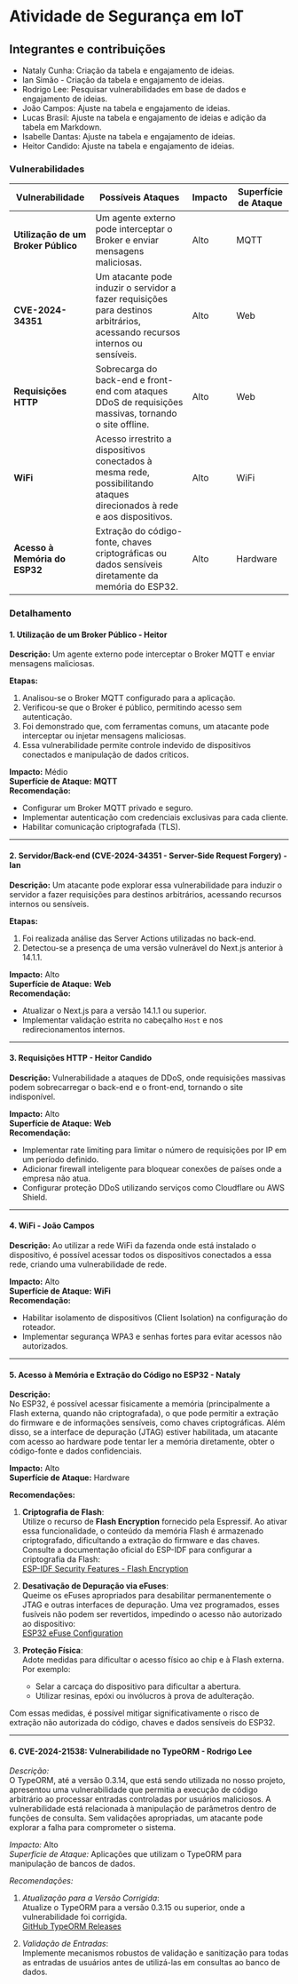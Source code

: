 # Atividade de Segurança em IoT

## Integrantes e contribuições
- Nataly Cunha: Criação da tabela e engajamento de ideias.
- Ian Simão - Criação da tabela e engajamento de ideias.
- Rodrigo Lee: Pesquisar vulnerabilidades em base de dados e engajamento de ideias.
- João Campos: Ajuste na tabela e engajamento de ideias.
- Lucas Brasil: Ajuste na tabela e engajamento de ideias e adição da tabela em Markdown.
- Isabelle Dantas: Ajuste na tabela e engajamento de ideias.
- Heitor Candido: Ajuste na tabela e engajamento de ideias.

### Vulnerabilidades

| **Vulnerabilidade**           | **Possíveis Ataques**                                                                                                          | **Impacto** | **Superfície de Ataque** |
|--------------------------------|-------------------------------------------------------------------------------------------------------------------------------|-------------|---------------------------|
| **Utilização de um Broker Público** | Um agente externo pode interceptar o Broker e enviar mensagens maliciosas.                                                   | Alto        | MQTT                      |
| **CVE-2024-34351**             | Um atacante pode induzir o servidor a fazer requisições para destinos arbitrários, acessando recursos internos ou sensíveis.   | Alto        | Web                       |
| **Requisições HTTP**           | Sobrecarga do back-end e front-end com ataques DDoS de requisições massivas, tornando o site offline.                          | Alto        | Web                       |
| **WiFi**                       | Acesso irrestrito a dispositivos conectados à mesma rede, possibilitando ataques direcionados à rede e aos dispositivos.       | Alto        | WiFi                      |
| **Acesso à Memória do ESP32**  | Extração do código-fonte, chaves criptográficas ou dados sensíveis diretamente da memória do ESP32.                            | Alto        | Hardware                  |

### Detalhamento

#### **1. Utilização de um Broker Público - Heitor**
**Descrição:** Um agente externo pode interceptar o Broker MQTT e enviar mensagens maliciosas.

**Etapas:**
1. Analisou-se o Broker MQTT configurado para a aplicação.
2. Verificou-se que o Broker é público, permitindo acesso sem autenticação.
3. Foi demonstrado que, com ferramentas comuns, um atacante pode interceptar ou injetar mensagens maliciosas.
4. Essa vulnerabilidade permite controle indevido de dispositivos conectados e manipulação de dados críticos.

**Impacto:** Médio  
**Superfície de Ataque:** **MQTT**  
**Recomendação:**
- Configurar um Broker MQTT privado e seguro.
- Implementar autenticação com credenciais exclusivas para cada cliente.
- Habilitar comunicação criptografada (TLS).

---

#### **2. Servidor/Back-end (CVE-2024-34351 - Server-Side Request Forgery) - Ian**  
**Descrição:** Um atacante pode explorar essa vulnerabilidade para induzir o servidor a fazer requisições para destinos arbitrários, acessando recursos internos ou sensíveis.

**Etapas:**
1. Foi realizada análise das Server Actions utilizadas no back-end.
2. Detectou-se a presença de uma versão vulnerável do Next.js anterior à 14.1.1.

**Impacto:** Alto  
**Superfície de Ataque:** **Web**  
**Recomendação:**
- Atualizar o Next.js para a versão 14.1.1 ou superior.
- Implementar validação estrita no cabeçalho `Host` e nos redirecionamentos internos.

---

#### **3. Requisições HTTP - Heitor Candido**
**Descrição:** Vulnerabilidade a ataques de DDoS, onde requisições massivas podem sobrecarregar o back-end e o front-end, tornando o site indisponível.

**Impacto:** Alto  
**Superfície de Ataque:** **Web**  
**Recomendação:**
- Implementar rate limiting para limitar o número de requisições por IP em um período definido.
- Adicionar firewall inteligente para bloquear conexões de países onde a empresa não atua.
- Configurar proteção DDoS utilizando serviços como Cloudflare ou AWS Shield.

---

#### **4. WiFi - João Campos**
**Descrição:** Ao utilizar a rede WiFi da fazenda onde está instalado o dispositivo, é possível acessar todos os dispositivos conectados a essa rede, criando uma vulnerabilidade de rede.

**Impacto:** Alto  
**Superfície de Ataque:** **WiFi**  
**Recomendação:**
- Habilitar isolamento de dispositivos (Client Isolation) na configuração do roteador.
- Implementar segurança WPA3 e senhas fortes para evitar acessos não autorizados.

---

#### **5. Acesso à Memória e Extração do Código no ESP32 - Nataly**

**Descrição:**  
No ESP32, é possível acessar fisicamente a memória (principalmente a Flash externa, quando não criptografada), o que pode permitir a extração do firmware e de informações sensíveis, como chaves criptográficas. Além disso, se a interface de depuração (JTAG) estiver habilitada, um atacante com acesso ao hardware pode tentar ler a memória diretamente, obter o código-fonte e dados confidenciais.

**Impacto:** Alto  
**Superfície de Ataque:** Hardware

**Recomendações:**

1. **Criptografia de Flash**:  
   Utilize o recurso de **Flash Encryption** fornecido pela Espressif. Ao ativar essa funcionalidade, o conteúdo da memória Flash é armazenado criptografado, dificultando a extração do firmware e das chaves. Consulte a documentação oficial do ESP-IDF para configurar a criptografia da Flash:  
   [ESP-IDF Security Features - Flash Encryption](https://docs.espressif.com/projects/esp-idf/en/latest/esp32/security/flash-encryption.html)

2. **Desativação de Depuração via eFuses**:  
   Queime os eFuses apropriados para desabilitar permanentemente o JTAG e outras interfaces de depuração. Uma vez programados, esses fusíveis não podem ser revertidos, impedindo o acesso não autorizado ao dispositivo:  
   [ESP32 eFuse Configuration](https://docs.espressif.com/projects/esp-idf/en/latest/esp32/security/secure-boot.html#efuse-configuration)

4. **Proteção Física**:  
   Adote medidas para dificultar o acesso físico ao chip e à Flash externa. Por exemplo:
   - Selar a carcaça do dispositivo para dificultar a abertura.
   - Utilizar resinas, epóxi ou invólucros à prova de adulteração.

Com essas medidas, é possível mitigar significativamente o risco de extração não autorizada do código, chaves e dados sensíveis do ESP32.

---

#### **6. CVE-2024-21538: Vulnerabilidade no TypeORM - Rodrigo Lee**

*Descrição:*  
O TypeORM, até a versão 0.3.14, que está sendo utilizada no nosso projeto, apresentou uma vulnerabilidade que permitia a execução de código arbitrário ao processar entradas controladas por usuários maliciosos. A vulnerabilidade está relacionada à manipulação de parâmetros dentro de funções de consulta. Sem validações apropriadas, um atacante pode explorar a falha para comprometer o sistema.

*Impacto:* Alto  
*Superfície de Ataque:* Aplicações que utilizam o TypeORM para manipulação de bancos de dados.

*Recomendações:*  

1. *Atualização para a Versão Corrigida*:  
   Atualize o TypeORM para a versão 0.3.15 ou superior, onde a vulnerabilidade foi corrigida.  
   [GitHub TypeORM Releases](https://github.com/typeorm/typeorm/releases)

2. *Validação de Entradas*:  
   Implemente mecanismos robustos de validação e sanitização para todas as entradas de usuários antes de utilizá-las em consultas ao banco de dados.
